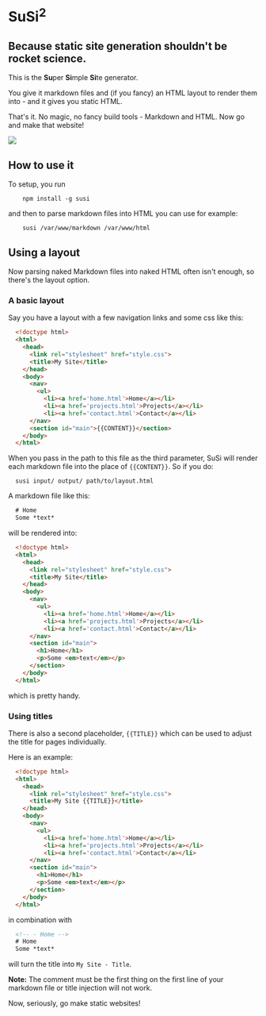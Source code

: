 # SuSi<sup>2</sup>
## Because static site generation shouldn't be rocket science.


This is the **Su**&#8203;per **Si**&#8203;mple **Si**&#8203;te generator.

You give it markdown files and (if you fancy) an HTML layout to render them into - and it gives you static HTML.

That's it.
No magic, no fancy build tools - Markdown and HTML. Now go and make that website!

![](https://googledrive.com/host/0B9MEoZDi5-peRTF3WE0tQmhIT0U/SuSi.gif)

## How to use it

To setup, you run

```shell
    npm install -g susi
```

and then to parse markdown files into HTML you can use for example:

```shell
    susi /var/www/markdown /var/www/html
```

## Using a layout

Now parsing naked Markdown files into naked HTML often isn't enough, so there's the layout option.

### A basic layout
Say you have a layout with a few navigation links and some css like this:

```html
  <!doctype html>
  <html>
    <head>
      <link rel="stylesheet" href="style.css">
      <title>My Site</title>
    </head>
    <body>
      <nav>
        <ul>
          <li><a href='home.html'>Home</a></li>
          <li><a href='projects.html'>Projects</a></li>
          <li><a href='contact.html'>Contact</a></li>
      </nav>
      <section id="main">{{CONTENT}}</section>
    </body>
  </html>
```

When you pass in the path to this file as the third parameter, SuSi will render each markdown file into the place of ``{{CONTENT}}``.
So if you do:

```shell
  susi input/ output/ path/to/layout.html
```

A markdown file like this:

```markdown
  # Home
  Some *text*
```

will be rendered into:

```html
  <!doctype html>
  <html>
    <head>
      <link rel="stylesheet" href="style.css">
      <title>My Site</title>
    </head>
    <body>
      <nav>
        <ul>
          <li><a href='home.html'>Home</a></li>
          <li><a href='projects.html'>Projects</a></li>
          <li><a href='contact.html'>Contact</a></li>
      </nav>
      <section id="main">
        <h1>Home</h1>
        <p>Some <em>text</em></p>
      </section>
    </body>
  </html>
```

which is pretty handy.

### Using titles
There is also a second placeholder, ``{{TITLE}}`` which can be used to adjust the title for pages individually.

Here is an example:

```html
  <!doctype html>
  <html>
    <head>
      <link rel="stylesheet" href="style.css">
      <title>My Site {{TITLE}}</title>
    </head>
    <body>
      <nav>
        <ul>
          <li><a href='home.html'>Home</a></li>
          <li><a href='projects.html'>Projects</a></li>
          <li><a href='contact.html'>Contact</a></li>
      </nav>
      <section id="main">
        <h1>Home</h1>
        <p>Some <em>text</em></p>
      </section>
    </body>
  </html>
```
in combination with

```markdown
  <!-- - Home -->
  # Home
  Some *text*
```

will turn the title into ``My Site - Title``.

**Note:** The comment must be the first thing on the first line of your markdown file or title injection will not work.

Now, seriously, go make static websites!
